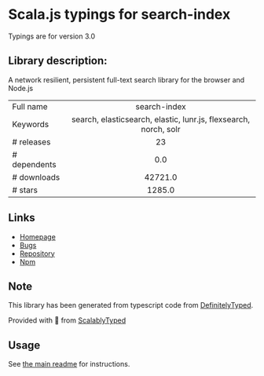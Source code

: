 
# Scala.js typings for search-index

Typings are for version 3.0

## Library description:
A network resilient, persistent full-text search library for the browser and Node.js

|                    |                 |
| ------------------ | :-------------: |
| Full name          | search-index |
| Keywords           | search, elasticsearch, elastic, lunr.js, flexsearch, norch, solr |
| # releases         | 23 |
| # dependents       | 0.0 |
| # downloads        | 42721.0 |
| # stars            | 1285.0 |

## Links
- [Homepage](https://fergiemcdowall.github.io/search-index/)
- [Bugs](https://github.com/fergiemcdowall/search-index/issues)
- [Repository](https://github.com/fergiemcdowall/search-index)
- [Npm](https://www.npmjs.com/package/search-index)
    


## Note
This library has been generated from typescript code from [DefinitelyTyped](https://definitelytyped.org).

Provided with :purple_heart: from [ScalablyTyped](https://github.com/oyvindberg/ScalablyTyped)

## Usage
See [the main readme](../../readme.md) for instructions.


